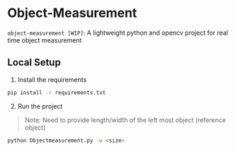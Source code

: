 # Object-Measurement
`object-measurement [WIP]`: A lightweight python and opencv project for real time object measurement

## Local Setup
1) Install the requirements
```bash
pip install -r requirements.txt
```
2) Run the project
> Note: Need to provide length/width of the left most object (reference object)
```bash
python Objectmeasurement.py -w <size>
```